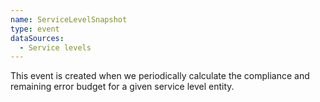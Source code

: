 ```yaml
---
name: ServiceLevelSnapshot
type: event
dataSources:
  - Service levels
---
```


This event is created when we periodically calculate the compliance and remaining error budget for a given service level entity.
